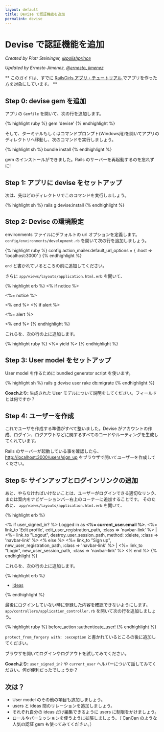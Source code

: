 ```yaml
---
layout: default
title: Devise で認証機能を追加
permalink: devise
---
```


# Devise で認証機能を追加

*Created by Piotr Steininger, [@polishprince](https://twitter.com/polishprince)*

*Updated by Ernesto Jimenez, [@ernesto_jimenez](https://twitter.com/ernesto_jimenez)*

** このガイドは、すでに [ RailsGirls アプリ・チュートリアル ](/app) でアプリを作った方を対象にしています。 **



## Step 0: devise gem を追加

アプリの `Gemfile` を開いて、次の行を追加します。

{% highlight ruby %}
gem 'devise'
{% endhighlight %}

そして、ターミナルもしくはコマンドプロンプト(Windows用)を開いてアプリのディレクトリへ移動し、次のコマンドを実行しましょう。

{% highlight sh %}
bundle install
{% endhighlight %}

gem のインストールができました。Rails のサーバーを再起動するのを忘れずに!


## Step 1: アプリに devise をセットアップ

次は、先ほどのディレクトリでこのコマンドを実行しましょう。

{% highlight sh %}
rails g devise:install
{% endhighlight %}

## Step 2: Devise の環境設定

environments ファイルにデフォルトの url オプションを定義します。
`config/environments/development.rb` を開いて次の行を追加しましょう。

{% highlight ruby %}
   config.action_mailer.default_url_options = { :host => 'localhost:3000' }
{% endhighlight %}

`end` と書かれているところの前に追加してください。

さらに `app/views/layouts/application.html.erb` を開いて、

{% highlight erb %}
<% if notice %>
  <p class="alert alert-notice"><%= notice %></p>
<% end %>
<% if alert %>
  <p class="alert alert-error"><%= alert %></p>
<% end %>
{% endhighlight %}

これらを、次の行の上に追加します。

{% highlight ruby %}
   <%= yield %>
{% endhighlight %}

## Step 3: User model をセットアップ

User model を作るために bundled generator script を使います。

{% highlight sh %}
   rails g devise user
   rake db:migrate
{% endhighlight %}

**Coachより:** 生成された User モデルについて説明をしてください。フィールドとは何ですか？

## Step 4: ユーザーを作成

これでユーザを作成する準備がすべて整いました。Devise がアカウントの作成、ログイン、ログアウトなどに関するすべてのコードやルーティングを生成してくれています。

Rails のサーバーが起動している事を確認したら、[http://localhost:3000/users/sign_up](http://localhost:3000/users/sign_up) をブラウザで開いてユーザーを作成してください。

## Step 5: サインアップとログインリンクの追加

あと、やらなければいけないことは、ユーザーがログインできる適切なリンク、または案内をナビゲーションバー右上のコーナーに追加することです。
そのために、 `app/views/layouts/application.html.erb` を開いて、

{% highlight erb %}
<p class="navbar-text pull-right">
<% if user_signed_in? %>
  Logged in as <strong><%= current_user.email %></strong>.
  <%= link_to 'Edit profile', edit_user_registration_path, :class => 'navbar-link' %> |
  <%= link_to "Logout", destroy_user_session_path, method: :delete, :class => 'navbar-link'  %>
<% else %>
  <%= link_to "Sign up", new_user_registration_path, :class => 'navbar-link'  %> |
  <%= link_to "Login", new_user_session_path, :class => 'navbar-link'  %>
<% end %>
{% endhighlight %}

これらを、次の行の上に追加します。

{% highlight erb %}
<ul class="nav">
  <li class="active"><a href="/ideas">Ideas</a></li>
</ul>
{% endhighlight %}

最後にログインしていない時に登録した内容を確認できないようにします。
`app/controllers/application_controller.rb` を開いて次の行を追加しましょう。

{% highlight ruby %}
  before_action :authenticate_user!
{% endhighlight %}

`protect_from_forgery with: :exception` と書かれているところの後に追加してください。

ブラウザを開いてログインやログアウトを試してみてください。

**Coachより:** `user_signed_in?` や `current_user` ヘルパーについて話してみてください。何が便利だったでしょうか？

## 次は？

* User model のその他の項目も追加しましょう。
* users と ideas 間のリレーションを追加しましょう。
* それぞれ自分の ideas だけ編集できるように users に制限をかけましょう。
* ロールやパーミッションを使うように拡張しましょう。（ CanCan のような人気の認証 gem も使ってみてください。）


